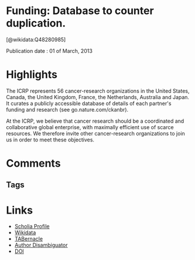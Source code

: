 
Funding: Database to counter duplication.
=========================================
  
  [@wikidata:Q48280985]  
  
Publication date : 01 of March, 2013  

# Highlights
The ICRP represents 56 cancer-research organizations in the United States, Canada, the United Kingdom, France, the Netherlands, Australia and Japan. It curates a publicly accessible database of details of each partner's funding and research (see go.nature.com/ckanbr).

At the ICRP, we believe that cancer research should be a coordinated and collaborative global enterprise, with maximally efficient use of scarce resources. We therefore invite other cancer-research organizations to join us in order to meet these objectives.
# Comments

## Tags

# Links
  
 * [Scholia Profile](https://scholia.toolforge.org/work/Q48280985)  
 * [Wikidata](https://www.wikidata.org/wiki/Q48280985)  
 * [TABernacle](https://tabernacle.toolforge.org/?#/tab/manual/Q48280985/P921%3BP4510)  
 * [Author Disambiguator](https://author-disambiguator.toolforge.org/work_item_oauth.php?id=Q48280985&batch_id=&match=1&author_list_id=&doit=Get+author+links+for+work)  
 * [DOI](https://doi.org/10.1038/495174C)  
